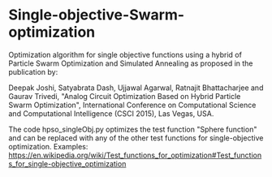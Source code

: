 # Single-objective-Swarm-optimization
Optimization algorithm for single objective functions using a hybrid of Particle Swarm Optimization and Simulated Annealing as proposed in the publication by: 

Deepak Joshi, Satyabrata Dash, Ujjawal Agarwal, Ratnajit Bhattacharjee and Gaurav Trivedi, "Analog Circuit Optimization Based on Hybrid Particle Swarm Optimization", International Conference on Computational Science and Computational Intelligence (CSCI 2015), Las Vegas, USA.

The code hpso_singleObj.py optimizes the test function "Sphere function" and can be replaced with any of the other test functions for single-objective optimization. 
Examples: https://en.wikipedia.org/wiki/Test_functions_for_optimization#Test_functions_for_single-objective_optimization
